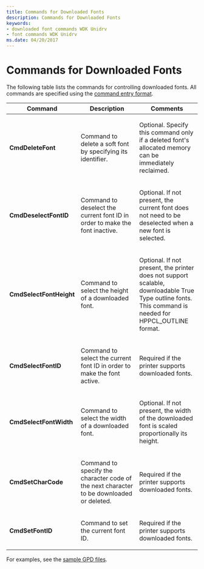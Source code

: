 ```yaml
---
title: Commands for Downloaded Fonts
description: Commands for Downloaded Fonts
keywords:
- downloaded font commands WDK Unidrv
- font commands WDK Unidrv
ms.date: 04/20/2017
---
```


# Commands for Downloaded Fonts





The following table lists the commands for controlling downloaded fonts. All commands are specified using the [command entry format](command-entry-format.md).

<table>
<colgroup>
<col width="33%" />
<col width="33%" />
<col width="33%" />
</colgroup>
<thead>
<tr class="header">
<th>Command</th>
<th>Description</th>
<th>Comments</th>
</tr>
</thead>
<tbody>
<tr class="odd">
<td><p><strong>CmdDeleteFont</strong></p></td>
<td><p>Command to delete a soft font by specifying its identifier.</p></td>
<td><p>Optional. Specify this command only if a deleted font's allocated memory can be immediately reclaimed.</p></td>
</tr>
<tr class="even">
<td><p><strong>CmdDeselectFontID</strong></p></td>
<td><p>Command to deselect the current font ID in order to make the font inactive.</p></td>
<td><p>Optional. If not present, the current font does not need to be deselected when a new font is selected.</p></td>
</tr>
<tr class="odd">
<td><p><strong>CmdSelectFontHeight</strong></p></td>
<td><p>Command to select the height of a downloaded font.</p></td>
<td><p>Optional. If not present, the printer does not support scalable, downloadable True Type outline fonts. This command is needed for HPPCL_OUTLINE format.</p></td>
</tr>
<tr class="even">
<td><p><strong>CmdSelectFontID</strong></p></td>
<td><p>Command to select the current font ID in order to make the font active.</p></td>
<td><p>Required if the printer supports downloaded fonts.</p></td>
</tr>
<tr class="odd">
<td><p><strong>CmdSelectFontWidth</strong></p></td>
<td><p>Command to select the width of a downloaded font.</p></td>
<td><p>Optional. If not present, the width of the downloaded font is scaled proportionally its height.</p></td>
</tr>
<tr class="even">
<td><p><strong>CmdSetCharCode</strong></p></td>
<td><p>Command to specify the character code of the next character to be downloaded or deleted.</p></td>
<td><p>Required if the printer supports downloaded fonts.</p></td>
</tr>
<tr class="odd">
<td><p><strong>CmdSetFontID</strong></p></td>
<td><p>Command to set the current font ID.</p></td>
<td><p>Required if the printer supports downloaded fonts.</p></td>
</tr>
</tbody>
</table>

 

For examples, see the [sample GPD files](sample-gpd-files.md).

 

 




